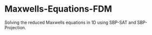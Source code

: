 # Maxwells-Equations-FDM
Solving the reduced Maxwells equations in 1D using SBP-SAT and SBP-Projection.
